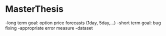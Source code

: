 # MasterThesis
-long term goal: option price forecasts (1day, 5day,...)
-short term goal: bug fixing
-appropriate error measure
-dataset
